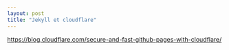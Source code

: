 ```yaml
---
layout: post
title: "Jekyll et cloudflare"
---
```


https://blog.cloudflare.com/secure-and-fast-github-pages-with-cloudflare/